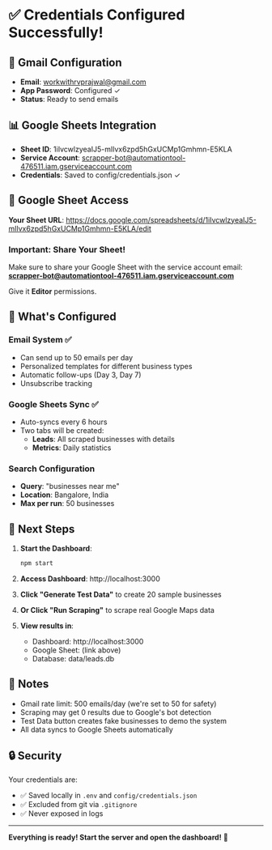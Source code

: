 # ✅ Credentials Configured Successfully!

## 📧 Gmail Configuration
- **Email**: workwithrvprajwal@gmail.com
- **App Password**: Configured ✓
- **Status**: Ready to send emails

## 📊 Google Sheets Integration
- **Sheet ID**: 1iIvcwlzyeaIJ5-mIlvx6zpd5hGxUCMp1Gmhmn-E5KLA
- **Service Account**: scrapper-bot@automationtool-476511.iam.gserviceaccount.com
- **Credentials**: Saved to config/credentials.json ✓

## 🔗 Google Sheet Access
**Your Sheet URL**: https://docs.google.com/spreadsheets/d/1iIvcwlzyeaIJ5-mIlvx6zpd5hGxUCMp1Gmhmn-E5KLA/edit

### Important: Share Your Sheet!
Make sure to share your Google Sheet with the service account email:
**scrapper-bot@automationtool-476511.iam.gserviceaccount.com**

Give it **Editor** permissions.

## 🚀 What's Configured

### Email System ✅
- Can send up to 50 emails per day
- Personalized templates for different business types
- Automatic follow-ups (Day 3, Day 7)
- Unsubscribe tracking

### Google Sheets Sync ✅
- Auto-syncs every 6 hours
- Two tabs will be created:
  - **Leads**: All scraped businesses with details
  - **Metrics**: Daily statistics

### Search Configuration
- **Query**: "businesses near me"
- **Location**: Bangalore, India
- **Max per run**: 50 businesses

## 🎯 Next Steps

1. **Start the Dashboard**:
   ```bash
   npm start
   ```

2. **Access Dashboard**: 
   http://localhost:3000

3. **Click "Generate Test Data"** to create 20 sample businesses

4. **Or Click "Run Scraping"** to scrape real Google Maps data

5. **View results in**:
   - Dashboard: http://localhost:3000
   - Google Sheet: (link above)
   - Database: data/leads.db

## 📝 Notes

- Gmail rate limit: 500 emails/day (we're set to 50 for safety)
- Scraping may get 0 results due to Google's bot detection
- Test Data button creates fake businesses to demo the system
- All data syncs to Google Sheets automatically

## 🔒 Security

Your credentials are:
- ✅ Saved locally in `.env` and `config/credentials.json`
- ✅ Excluded from git via `.gitignore`
- ✅ Never exposed in logs

---

**Everything is ready! Start the server and open the dashboard!** 🎉
